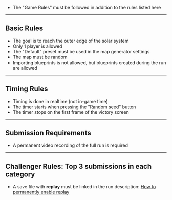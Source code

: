 - The "Game Rules" must be followed in addition to the rules listed here

---

## Basic Rules
- The goal is to reach the outer edge of the solar system  
- Only 1 player is allowed  
- The "Default" preset must be used in the map generator settings  
- The map must be random  
- Importing blueprints is not allowed, but blueprints created during the run are allowed
---

## Timing Rules
- Timing is done in realtime (not in-game time)  
- The timer starts when pressing the "Random seed" button  
- The timer stops on the first frame of the victory screen  

---

## Submission Requirements
- A permanent video recording of the full run is required

---

## Challenger Rules: Top 3 submissions in each category
- A save file with **replay** must be linked in the run description: [How to permanently enable replay](https://www.speedrun.com/factorio/guides/bkces)
